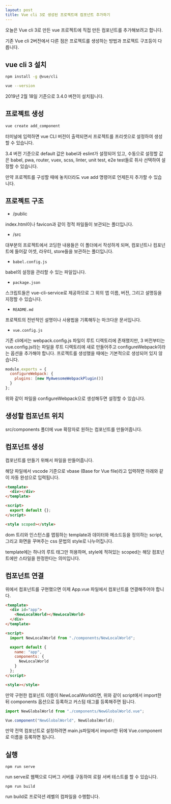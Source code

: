 ```yaml
---
layout: post
title: Vue cli 3로 생성된 프로젝트에 컴포넌트 추가하기
---
```


오늘은 Vue cli 3로 만든 vue 프로젝트에 직접 만든 컴포넌트를 추가해보려고 합니다.

기존 Vue cli 2버전에서 다른 점은 프로젝트를 생성하는 방법과 프로젝트 구조등이 다릅니다.

## vue cli 3 설치

```bash
npm install -g @vue/cli
```

```bash
vue --version
```

2019년 2월 18일 기준으로 3.4.0 버전이 설치됩니다.

## 프로젝트 생성

```bash
vue create add_component
```

터미널에 입력하면 vue CLI 버전이 출력되면서 프로젝트를 프리셋으로 설정하여 생성할 수 있습니다.

3.4 버전 기준으로 default 값은 babel과 eslint가 설정되어 있고, 수동으로 설정할 값은 babel, pwa, router, vuex, scss, linter, unit test, e2e test들로 취사 선택하여 설정할 수 있습니다.

만약 프로젝트를 구성할 때에 놓치더라도 vue add 명령어로 언제든지 추가할 수 있습니다.

## 프로젝트 구조

- /public

index.html이나 favicon과 같이 정적 파일들이 보관되는 폴더입니다.

- /src

대부분의 프로젝트에서 코딩한 내용들은 이 폴더에서 작성하게 되며, 컴포넌트나 컴포넌트에 들어갈 어셋, 라우터, store들을 보관하는 폴더입니다.

- `babel.config.js`

babel의 설정을 관리할 수 있는 파일입니다.

- `package.json`

스크립트들은 vue-cli-service로 제공하므로 그 외의 앱 이름, 버전, 그리고 설명등을 지정할 수 있습니다.

- `README.md`

프로젝트의 전반적인 설명이나 사용법을 기록해두는 마크다운 문서입니다.

- `vue.config.js`

기존 cli에서는 webpack.config.js 파일이 루트 디렉토리에 존재했지만, 3 버전부터는 vue.config.js라는 파일을 루트 디렉토리에 새로 만들어주고 configureWebpack이라는 옵션을 추가해야 합니다. 프로젝트를 생성했을 때에는 기본적으로 생성되어 있지 않습니다.

```javascript
module.exports = {
  configureWebpack: {
    plugins: [new MyAwesomeWebpackPlugin()]
  }
};
```

위와 같이 파일을 configureWebpack으로 생성해두면 설정할 수 있습니다.

## 생성할 컴포넌트 위치

src/components 폴더에 vue 확장자로 원하는 컴포넌트를 만들어줍니다.

## 컴포넌트 생성

컴포넌트를 만들기 위해서 파일을 만들어줍니다.

해당 파일에서 vscode 기준으로 vbase (Base for Vue file)라고 입력하면 아래와 같이 자동 완성으로 입력됩니다.

```html
<template>
  <div></div>
</template>

<script>
  export default {};
</script>

<style scoped></style>
```

dom 트리와 인스턴스를 맵핑하는 template과 데이터와 메소드등을 정의하는 script, 그리고 화면을 꾸며주는 css 문법의 style로 나누어집니다.

template에는 하나의 루트 태그만 허용하며, style에 적혀있는 scoped는 해당 컴포넌트에만 스타일을 한정한다는 의미입니다.

## 컴포넌트 연결

위에서 컴포넌트를 구현했으면 이제 App.vue 파일에서 컴포넌트를 연결해주어야 합니다.

```html
<template>
  <div id="app">
    <NewLocalWorld></NewLocalWorld>
  </div>
</template>

<script>
  import NewLocalWorld from "./components/NewLocalWorld";

  export default {
    name: "app",
    components: {
      NewLocalWorld
    }
  };
</script>

<style></style>
```

만약 구현한 컴포넌트 이름이 NewLocalWorld라면, 위와 같이 script에서 import한 뒤 components 옵션으로 등록하고 커스텀 태그를 등록해주면 됩니다.

```javascript
import NewGlobalWorld from "./components/NewGlobalWorld.vue";

Vue.component("NewGlobalWorld", NewGlobalWorld);
```

만약 전역 컴포넌트로 설정하려면 main.js파일에서 import한 뒤에 Vue.component로 이름을 등록하면 됩니다.

## 실행

```
npm run serve
```

run serve로 웹팩으로 디버그 서버를 구동하여 로컬 서버 테스트를 할 수 있습니다.

```
npm run build
```

run build로 프로덕션 레벨의 컴파일을 수행합니다.
